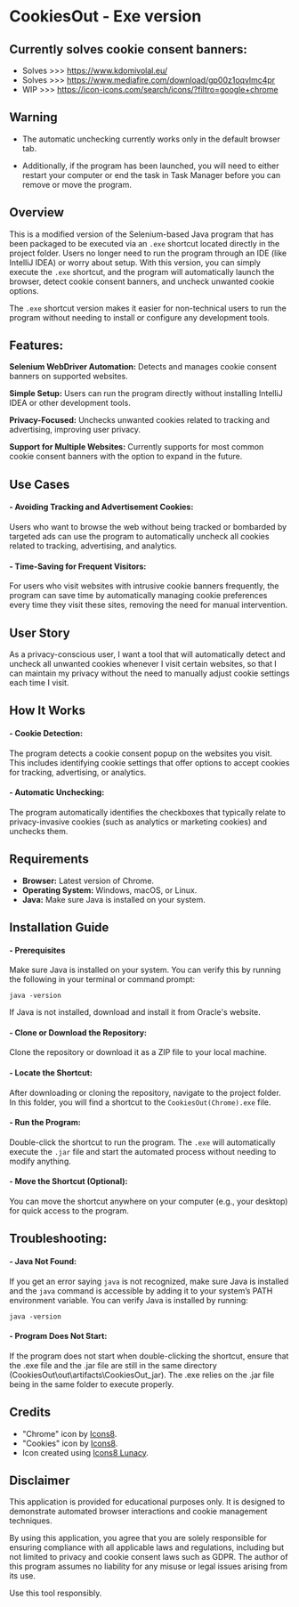 # CookiesOut - Exe version

## Currently solves cookie consent banners:

- Solves >>> https://www.kdomivolal.eu/
- Solves >>> https://www.mediafire.com/download/gp00z1oqvlmc4pr
- WIP >>> https://icon-icons.com/search/icons/?filtro=google+chrome

## Warning

- The automatic unchecking currently works only in the default browser tab. 

- Additionally, if the program has been launched, you will need to either restart your computer or end the task in Task Manager before you can remove or move the program.

## Overview
This is a modified version of the Selenium-based Java program that has been packaged to be executed via an `.exe` shortcut located directly in the project folder. Users no longer need to run the program through an IDE (like IntelliJ IDEA) or worry about setup. With this version, you can simply execute the `.exe` shortcut, and the program will automatically launch the browser, detect cookie consent banners, and uncheck unwanted cookie options.

The `.exe` shortcut version makes it easier for non-technical users to run the program without needing to install or configure any development tools.

## Features:

**Selenium WebDriver Automation:** Detects and manages cookie consent banners on supported websites.

**Simple Setup:** Users can run the program directly without installing IntelliJ IDEA or other development tools.

**Privacy-Focused:** Unchecks unwanted cookies related to tracking and advertising, improving user privacy.

**Support for Multiple Websites:** Currently supports for most common cookie consent banners with the option to expand in the future.

## Use Cases
#### - Avoiding Tracking and Advertisement Cookies:
Users who want to browse the web without being tracked or bombarded by targeted ads can use the program to automatically uncheck all cookies related to tracking, advertising, and analytics.

#### - Time-Saving for Frequent Visitors:
For users who visit websites with intrusive cookie banners frequently, the program can save time by automatically managing cookie preferences every time they visit these sites, removing the need for manual intervention.

## User Story
As a privacy-conscious user, I want a tool that will automatically detect and uncheck all unwanted cookies whenever I visit certain websites, so that I can maintain my privacy without the need to manually adjust cookie settings each time I visit.

## How It Works
#### - Cookie Detection:
The program  detects a cookie consent popup on the websites you visit. This includes identifying cookie settings that offer options to accept cookies for tracking, advertising, or analytics.

#### - Automatic Unchecking:
The program automatically identifies the checkboxes that typically relate to privacy-invasive cookies (such as analytics or marketing cookies) and unchecks them.

## Requirements
- **Browser:** Latest version of Chrome.
- **Operating System:** Windows, macOS, or Linux.
- **Java:** Make sure Java is installed on your system.

## Installation Guide
#### - Prerequisites
Make sure Java is installed on your system. You can verify this by running the following in your terminal or command prompt:

`java -version`

If Java is not installed, download and install it from Oracle's website.

#### - Clone or Download the Repository:
Clone the repository or download it as a ZIP file to your local machine.

#### - Locate the Shortcut:
After downloading or cloning the repository, navigate to the project folder. In this folder, you will find a shortcut to the `CookiesOut(Chrome).exe` file.

#### - Run the Program:
Double-click the shortcut to run the program. The `.exe` will automatically execute the `.jar` file and start the automated process without needing to modify anything.

#### - Move the Shortcut (Optional):
You can move the shortcut anywhere on your computer (e.g., your desktop) for quick access to the program.

## Troubleshooting:
#### - Java Not Found:
If you get an error saying `java` is not recognized, make sure Java is installed and the `java` command is accessible by adding it to your system’s PATH environment variable.
You can verify Java is installed by running:

`java -version`

#### - Program Does Not Start:
If the program does not start when double-clicking the shortcut, ensure that the .exe file and the .jar file are still in the same directory (CookiesOut\out\artifacts\CookiesOut_jar). The .exe relies on the .jar file being in the same folder to execute properly.

## Credits

- "Chrome" icon by [Icons8](https://icons8.com/icon/ejub91zEY6Sl/chrome).
- "Cookies" icon by [Icons8](https://icons8.com/icon/51173/cookies).
- Icon created using [Icons8 Lunacy](https://icons8.com/lunacy).

## Disclaimer

This application is provided for educational purposes only. It is designed to demonstrate automated browser interactions and cookie management techniques.

By using this application, you agree that you are solely responsible for ensuring compliance with all applicable laws and regulations, including but not limited to privacy and cookie consent laws such as GDPR. The author of this program assumes no liability for any misuse or legal issues arising from its use.

Use this tool responsibly.

